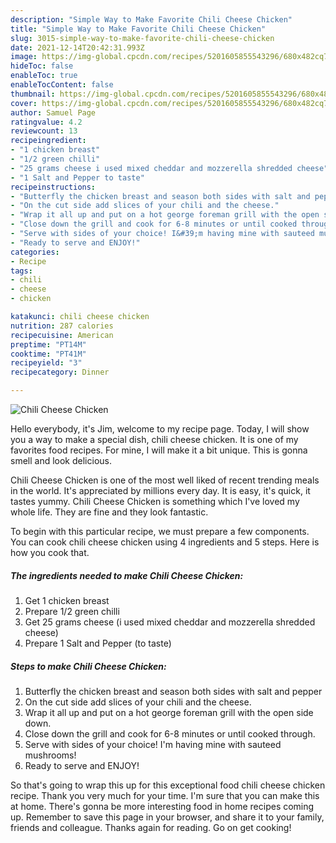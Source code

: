 ```yaml
---
description: "Simple Way to Make Favorite Chili Cheese Chicken"
title: "Simple Way to Make Favorite Chili Cheese Chicken"
slug: 3015-simple-way-to-make-favorite-chili-cheese-chicken
date: 2021-12-14T20:42:31.993Z
image: https://img-global.cpcdn.com/recipes/5201605855543296/680x482cq70/chili-cheese-chicken-recipe-main-photo.jpg
hideToc: false
enableToc: true
enableTocContent: false
thumbnail: https://img-global.cpcdn.com/recipes/5201605855543296/680x482cq70/chili-cheese-chicken-recipe-main-photo.jpg
cover: https://img-global.cpcdn.com/recipes/5201605855543296/680x482cq70/chili-cheese-chicken-recipe-main-photo.jpg
author: Samuel Page
ratingvalue: 4.2
reviewcount: 13
recipeingredient:
- "1 chicken breast"
- "1/2 green chilli"
- "25 grams cheese i used mixed cheddar and mozzerella shredded cheese"
- "1 Salt and Pepper to taste"
recipeinstructions:
- "Butterfly the chicken breast and season both sides with salt and pepper"
- "On the cut side add slices of your chili and the cheese."
- "Wrap it all up and put on a hot george foreman grill with the open side down."
- "Close down the grill and cook for 6-8 minutes or until cooked through."
- "Serve with sides of your choice! I&#39;m having mine with sauteed mushrooms!"
- "Ready to serve and ENJOY!"
categories:
- Recipe
tags:
- chili
- cheese
- chicken

katakunci: chili cheese chicken 
nutrition: 287 calories
recipecuisine: American
preptime: "PT14M"
cooktime: "PT41M"
recipeyield: "3"
recipecategory: Dinner

---
```



![Chili Cheese Chicken](https://img-global.cpcdn.com/recipes/5201605855543296/680x482cq70/chili-cheese-chicken-recipe-main-photo.jpg)

Hello everybody, it's Jim, welcome to my recipe page. Today, I will show you a way to make a special dish, chili cheese chicken. It is one of my favorites food recipes. For mine, I will make it a bit unique. This is gonna smell and look delicious.



Chili Cheese Chicken is one of the most well liked of recent trending meals in the world. It's appreciated by millions every day. It is easy, it's quick, it tastes yummy. Chili Cheese Chicken is something which I've loved my whole life. They are fine and they look fantastic.


To begin with this particular recipe, we must prepare a few components. You can cook chili cheese chicken using 4 ingredients and 5 steps. Here is how you cook that.

<!--inarticleads1-->

##### The ingredients needed to make Chili Cheese Chicken:

1. Get 1 chicken breast
1. Prepare 1/2 green chilli
1. Get 25 grams cheese (i used mixed cheddar and mozzerella shredded cheese)
1. Prepare 1 Salt and Pepper (to taste)




<!--inarticleads2-->

##### Steps to make Chili Cheese Chicken:

1. Butterfly the chicken breast and season both sides with salt and pepper
1. On the cut side add slices of your chili and the cheese.
1. Wrap it all up and put on a hot george foreman grill with the open side down.
1. Close down the grill and cook for 6-8 minutes or until cooked through.
1. Serve with sides of your choice! I&#39;m having mine with sauteed mushrooms!
1. Ready to serve and ENJOY!



So that's going to wrap this up for this exceptional food chili cheese chicken recipe. Thank you very much for your time. I'm sure that you can make this at home. There's gonna be more interesting food in home recipes coming up. Remember to save this page in your browser, and share it to your family, friends and colleague. Thanks again for reading. Go on get cooking!
